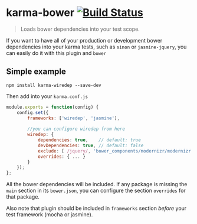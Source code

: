 # karma-bower [![Build Status](https://travis-ci.org/just-boris/karma-bower.svg?branch=master)](https://travis-ci.org/just-boris/karma-bower)

> Loads bower dependencies into your test scope. 

If you want to have all of your production or development bower dependencies into your karma tests, such as `sinon` or `jasmine-jquery`, you can easily 
do it with this plugin and `bower`


## Simple example

`npm install karma-wiredep --save-dev`

Then add into your `karma.conf.js`

```js
module.exports = function(config) {
    config.set({
        frameworks: ['wiredep', 'jasmine'],
        
        //you can configure wiredep from here
        wiredep: {
            dependencies: true,    // default: true 
            devDependencies: true, // default: false 
            exclude: [ /jquery/, 'bower_components/modernizr/modernizr.js' ],
            overrides: { ... }
        }
    });
};
```

All the bower dependencies will be included. If any package is missing the `main` section in its `bower.json`, you can configure the section `overrides` for that package. 

Also note that plugin should be included in `frameworks` section *before* your test framework
(mocha or jasmine).

[bower]: http://bower.io
